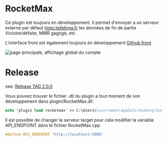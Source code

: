 # RocketMax

Ce plugin est toujours en développement. 
Il permet d'envoyer a un serveur externe par défaut [histo.tellebma.fr](https://rocketmax.tellebma.fr/) les données de fin de partie Victoire/défaite, MMR gagngé, etc

L'interface front est également toujours en développement [Github front](https://github.com/tellebma/RocketMax-FrontEnd)


![page principale, affichage global du compte](https://github.com/tellebma/RocketMax-FrontEnd/blob/main/doc/main_page.png)


# Release 

see: [Release TAG 2.0.0](https://github.com/tellebma/RocketMax-Plugin/releases/tag/2.0.0)  

Vous pouvez trouver le fichier .dll du plugin a tout moment de son développement dans plugin/RocketMax.dll
```ps
echo 'plugin load rocketmax' >> C:\Users\%username%\AppData\Roaming\bakkesmod\bakkesmod\cfg\plugin.cfg
```

Il est possible de changer le serveur target pour cela modifier la variable API_ENDPOINT dans le fichier RocketMax.cpp
```cpp
#define API_ENDPOINT "http://localhost:5000"
```




